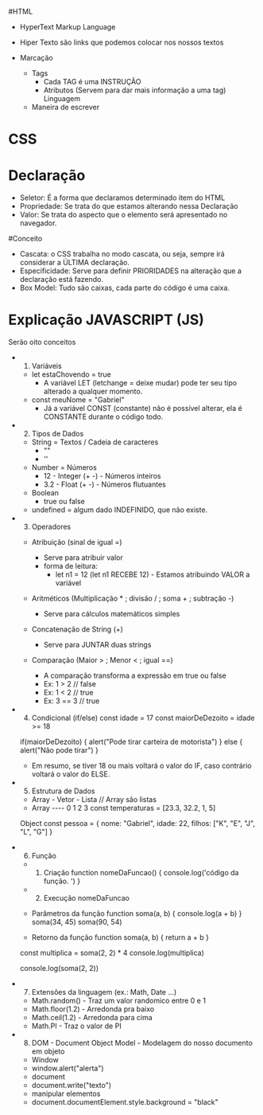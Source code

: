 #HTML
- HyperText Markup Language

- Hiper Texto são links que podemos colocar nos nossos textos
- Marcação
  - Tags
    - Cada TAG é uma INSTRUÇÃO
    - Atributos (Servem para dar mais informação a uma tag)
Linguagem
  - Maneira de escrever

# CSS

# Declaração
- Seletor: É a forma que declaramos determinado item do HTML 
- Propriedade: Se trata do que estamos alterando nessa Declaração
- Valor: Se trata do aspecto que o elemento será apresentado no navegador.

#Conceito
- Cascata: o CSS trabalha no modo cascata, ou seja, sempre irá considerar a ÚLTIMA declaração.
- Especificidade: Serve para definir PRIORIDADES na alteração que a declaração está fazendo.
- Box Model: Tudo são caixas, cada parte do código é uma caixa.

# Explicação JAVASCRIPT (JS)
Serão oito conceitos
- 1. Variáveis
  - let estaChovendo = true
    - A variável LET (letchange = deixe mudar) pode ter seu tipo alterado a qualquer momento.
  - const meuNome = "Gabriel"
    - Já a variável CONST (constante) não é possível alterar, ela é CONSTANTE durante o código todo.

- 2. Tipos de Dados
  - String = Textos / Cadeia de caracteres
    - ""
    - ''
  - Number = Números
    - 12 - Integer (+ -) - Números inteiros
    - 3.2 - Float (+ -) - Números flutuantes
  - Boolean
    - true ou false
  - undefined = algum dado INDEFINIDO, que não existe.

- 3. Operadores
  - Atribuição (sinal de igual =)
    - Serve para atribuir valor 
    - forma de leitura:
      - let n1 = 12 (let n1 RECEBE 12) - Estamos atribuindo VALOR a variável
  
  - Aritméticos (Multiplicação * ; divisão / ; soma + ; subtração -)
    -  Serve para cálculos matemáticos simples
  
  - Concatenação de String (+)
    - Serve para JUNTAR duas strings
  
  - Comparação (Maior > ; Menor < ; igual ==)
    - A comparação transforma a expressão em true ou false
    - Ex: 1 > 2 // false
    - Ex: 1 < 2 // true
    - Ex: 3 == 3 // true

- 4. Condicional (if/else)
  const idade = 17
  const maiorDeDezoito = idade >= 18

  if(maiorDeDezoito) {
    alert("Pode tirar carteira de motorista")
  }
  else {
    alert("Não pode tirar")
  }

  - Em resumo, se tiver 18 ou mais voltará o valor do IF, caso contrário voltará o valor do ELSE.

- 5. Estrutura de Dados
  - Array - Vetor - Lista // Array são listas
  - Array ----            0    1    2  3
  const temperaturas = [23.3, 32.2, 1, 5]

  Object
  const pessoa = {
    nome: "Gabriel",
    idade: 22,
    filhos: ["K", "E", "J", "L", "G"]
  }

- 6. Função
  - 1. Criação
  function nomeDaFuncao() {
    console.log('código da função. ')
  }

  - 2. Execução
  nomeDaFuncao

  - Parâmetros da função
  function soma(a, b) {
    console.log(a + b)
  }
  soma(34, 45)
  soma(90, 54)

  - Retorno da função
  function soma(a, b) {
    return a + b
  }

  const multiplica = soma(2, 2) * 4
  console.log(multiplica)

  console.log(soma(2, 2))

- 7. Extensões da linguagem (ex.: Math, Date ...)

  - Math.random() - Traz um valor randomico entre 0 e 1
  - Math.floor(1.2) - Arredonda pra baixo
  - Math.ceil(1.2) - Arredonda para cima
  - Math.PI - Traz o valor de PI

- 8. DOM - Document Object Model - Modelagem do nosso documento em objeto

  - Window
  - window.alert("alerta")
  - document
  - document.write("texto")
  - manipular elementos
  - document.documentElement.style.background = "black"
